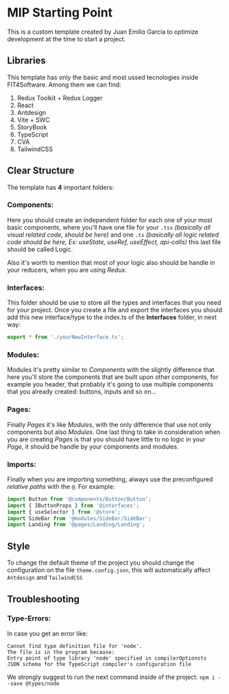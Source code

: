 # MIP Starting Point

This is a custom template created by Juan Emilio Garcia to optimize development at the time to start a project.

## Libraries

This template has only the basic and most ussed tecnologies inside FIT4Software. Among them we can find:

1. Redux Toolkit + Redux Logger
2. React
3. Antdesign
4. Vite + SWC
5. StoryBook
6. TypeScript
7. CVA
8. TailwindCSS

## Clear Structure

The template has **4** important folders:

### Components:

Here you should create an independent folder for each one of your most basic components, where you'll have one file for your `.tsx` _(basically all visual related code, should be here)_ and one `.ts` _(basically all logic related code should be here, Ex: useState, useRef, useEffect, api-calls)_ this last file should be called Logic.

Also it's worth to mention that most of your logic also should be handle in your reducers, when you are using _Redux_.

### Interfaces:

This folder should be use to store all the types and interfaces that you need for your project.
Once you create a file and export the interfaces you should add this new interface/type to the index.ts of the **Interfaces** folder, in next way:

```typescript
export * from './yourNewInterface.ts';
```

### Modules:

Modules it's pretty similar to _Components_ with the slightly difference that here you'll store the components that are built upon other components, for example you header, that probably it's going to use multiple components that you already created: buttons, inputs and so on...

### Pages:

Finally _Pages_ it's like _Modules_, with the only difference that use not only components but also _Modules_. One last thing to take in consideration when you are creating _Pages_ is that you should have little to no logic in your _Page_, it should be handle by your components and modules.

### Imports:

Finally when you are importing something, always use the preconfigured _relative paths_ with the `@`. For example:

```typescript
import Button from '@components/Button/Button';
import { IButtonProps } from '@interfaces';
import { useSelector } from '@store';
import SideBar from '@modules/SideBar/SideBar';
import Landing from '@pages/Landing/Landing';
```

## Style

To change the default theme of the project you should change the configuration on the file `theme.config.json`, this will automatically affect `Antdesign` and `TailwindCSS`

## Troubleshooting

### Type-Errors:

In case you get an error like:

    Cannot find type definition file for 'node'.
    The file is in the program because:
    Entry point of type library 'node' specified in compilerOptionsts
    JSON schema for the TypeScript compiler's configuration file

We strongly suggest to run the next command inside of the project: `npm i --save @types/node`
